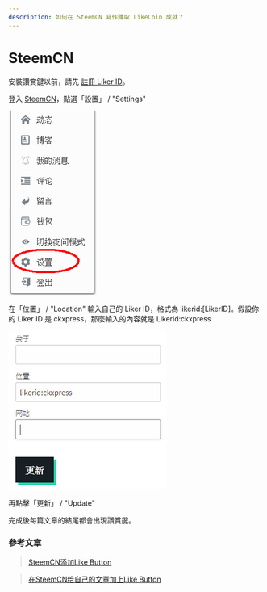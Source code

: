```yaml
---
description: 如何在 SteemCN 寫作賺取 LikeCoin 成就？
---
```


# SteemCN

安裝讚賞鍵以前，請先 [註冊 Liker ID](https://docs.like.co/v/zh/user-guide/liker-id/register)。

登入 [SteemCN](https://steem.buzz/)，點選「設置」 / "Settings" 

![](../../../.gitbook/assets/steemcn-1.png)

在「位置」 / "Location" 輸入自己的 Liker ID，格式為 likerid:\[LikerID\]。假設你的 Liker ID 是 ckxpress，那麼輸入的內容就是 Likerid:ckxpress



![](../../../.gitbook/assets/steemcn-2.png)

再點擊「更新」 / "Update"

完成後每篇文章的結尾都會出現讚賞鍵。

### 參考文章

> [SteemCN添加Like Button
](https://matters.news/@ericet/steem-cn%E6%B7%BB%E5%8A%A0like-button-zdpuAkg4mzRgn2WfZUMNjR6KdtUdczdojBJbPwU3PGRjsBDvM)

> [在SteemCN给自己的文章加上Like Button](https://matters.news/@jianan/%E5%9C%A8steem-cn%E7%BB%99%E8%87%AA%E5%B7%B1%E7%9A%84%E6%96%87%E7%AB%A0%E5%8A%A0%E4%B8%8Alike-button-zdpuAwoaAXLidE94UX7yM9VzgASrGuuTDEq3vo9rCFtcMSUcu)

